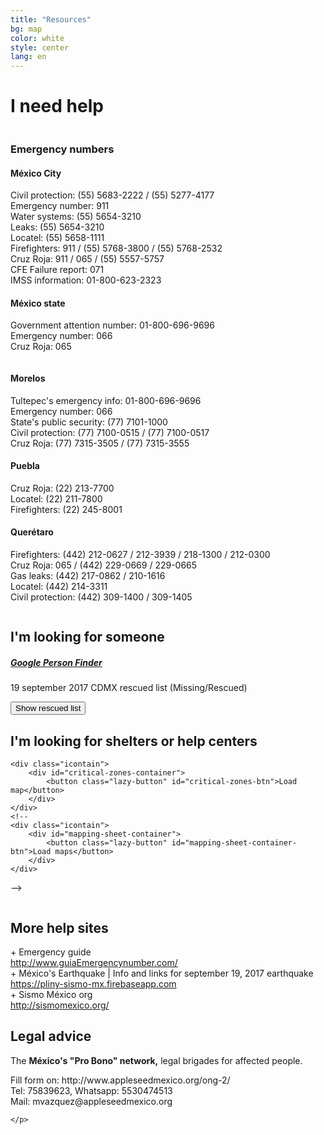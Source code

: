 ```yaml
---
title: "Resources"
bg: map
color: white
style: center
lang: en
---
```

<div class="row">
  <h1 class="title">I need <span class="black">help</span></h1>
	<div class="one-half column">
		<h3 class="subtitle pink">Emergency numbers</h3>
		<div class="city">
			<h4>México City</h4>
			<p>
				Civil protection: (55) 5683-2222 / (55) 5277-4177 <br/>
				Emergency number: 911 <br/>
				Water systems: (55) 5654-3210 <br/>
				Leaks: (55) 5654-3210 <br/>
				Locatel: (55) 5658-1111 <br/>
				Firefighters: 911 / (55) 5768-3800 / (55) 5768-2532 <br/>
				Cruz Roja: 911 / 065
				/ (55) 5557-5757 <br/>
				CFE Failure report: 071 <br/>
				IMSS information: 01-800-623-2323 <br/>
			</p>
		</div>
		<div class="city">
			<h4>México state</h4>
			<p>
				Government attention number: 01-800-696-9696 <br/>
				Emergency number: 066 <br/>
				Cruz Roja: 065 <br/>
			</p>
		</div>
	</div>
	<div class="one-half column">
		<div class="city">
			<h4>Morelos</h4>
			<p>
				Tultepec's emergency info: 01-800-696-9696 <br/>
				Emergency number: 066 <br/>
				State's public security: (77) 7101-1000 <br/>
				Civil protection: (77) 7100-0515 / (77) 7100-0517 <br/>
				Cruz Roja: (77) 7315-3505 / (77) 7315-3555 <br/>
			</p>
		</div>
		<div class="city">
			<h4>Puebla</h4>
			<p>
				Cruz Roja: (22) 213-7700 <br/>
				Locatel: (22) 211-7800 <br/>
				Firefighters: (22) 245-8001 <br/>
			</p>
		</div>
		<div class="city">
			<h4>Querétaro</h4>
			<p>
				Firefighters: (442) 212-0627 / 212-3939 / 218-1300 / 212-0300 <br/>
				Cruz Roja: 065 / (442) 229-0669 / 229-0665 <br/>
				Gas leaks: (442) 217-0862 / 210-1616 <br/>
				Locatel: (442) 214-3311 <br/>
				Civil protection: (442) 309-1400 / 309-1405 <br/>
			</p>
		</div>
	</div>
</div>
<div class="row">
	<h2 class="subtitle pink">I'm looking for someone</h2>
	<h5><a href="https://google.org/personfinder/2017-puebla-mexico-earthquake" target="_blank" rel="noopener noreferrer">Google Person Finder</a></h5>
	<p>19 september 2017 CDMX rescued list (Missing/Rescued)</p>
	<div class="icontain">
		<div id="rescued-sheet-container">
			<button class="lazy-button" id="rescued-sheet-container-btn">Show rescued list</button>
		</div>
	</div>
	<h2 class="subtitle pink">I'm looking for shelters or help centers</h2>

	<div class="icontain">
		<div id="critical-zones-container">
			<button class="lazy-button" id="critical-zones-btn">Load map</button>
		</div>
	</div>
	<!--
	<div class="icontain">
		<div id="mapping-sheet-container">
			<button class="lazy-button" id="mapping-sheet-container-btn">Load maps</button>
		</div>
	</div>
-->
</div>

<div class="row">
	<div class="one-half column">
		<h2 class="subtitle pink">More help sites</h2>
		+ Emergency guide <br>
		<a target="_blank" rel="noopener noreferrer" href="http://www.guiaEmergency number.com/">http://www.guiaEmergencynumber.com/</a> <br>
		+ México's Earthquake | Info and links for september 19, 2017 earthquake <br>
		<a target="_blank" rel="noopener noreferrer" href="https://pliny-sismo-mx.firebaseapp.com">https://pliny-sismo-mx.firebaseapp.com</a> <br>
		+ Sismo México org<br>
		<a target="_blank" rel="noopener noreferrer" href="http://sismomexico.org/">http://sismomexico.org/</a> <br>
	</div>
	<div class="one-half column"></div>
	<h2 class="subtitle pink">Legal advice</h2>
	<p> The <strong>México's "Pro Bono" network,</strong> legal brigades for affected people.</p>
	<p>
		Fill form on: http://www.appleseedmexico.org/ong-2/ <br>
		Tel: 75839623, Whatsapp: 5530474513 <br>
		Mail: mvazquez@appleseedmexico.org

	</p>
</div>
